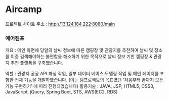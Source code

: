 # Aircamp


프로젝트 사이트 주소 : http://13.124.184.222:8080/main

### 에어캠프 
개요 : 메인 화면에 당일의 날씨 정보에 따른 캠핑장 및 관광지를 추천하여 날씨 및 장소를 이중 검색해야하는 불편함을 해소하기 위한 목적으로 날씨 정보 기반 캠핑장 & 관광지 추천 플랫폼을 구축했습니다.

역할 : 관광지 공공 API 파싱 작업, 일부 데이터 베이스 모델링 작업 및 메인 페이지를 포함한 전체 기능을 개발하였습니다. 
       (이는 팀프로젝트의 목표였던 '처음부터 끝까지 모든 기능 구현하기' 에 따라 진행되었습니다)
활용기술 : JAVA, JSP, HTML5, CSS3, JavaScript, jQuery, Spring Boot, STS, AWS(EC2, RDS)
